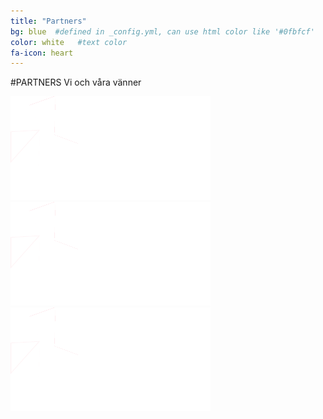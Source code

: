 ```yaml
---
title: "Partners"
bg: blue  #defined in _config.yml, can use html color like '#0fbfcf'
color: white   #text color
fa-icon: heart
---
```


#PARTNERS
Vi och våra vänner

![logo1](img/smart-norrkoping_white.png)
![logo1](img/smart-norrkoping_white.png)
![logo1](img/smart-norrkoping_white.png)